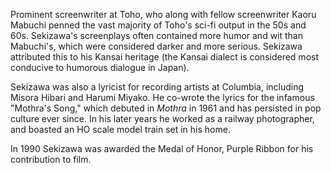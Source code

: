 <!-- Shinichi Sekizawa -->

Prominent screenwriter at Toho, who along with fellow screenwriter Kaoru Mabuchi penned the vast majority of Toho's sci-fi output in the 50s and 60s. Sekizawa's screenplays often contained more humor and wit than Mabuchi's, which were considered darker and more serious. Sekizawa attributed this to his Kansai heritage (the Kansai dialect is considered most conducive to humorous dialogue in Japan).

Sekizawa was also a lyricist for recording artists at Columbia, including Misora Hibari and Harumi Miyako. He co-wrote the lyrics for the infamous "Mothra's Song," which debuted in _Mothra_ in 1961 and has persisted in pop culture ever since. In his later years he worked as a railway photographer, and boasted an HO scale model train set in his home.

In 1990 Sekizawa was awarded the Medal of Honor, Purple Ribbon for his contribution to film.